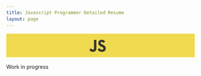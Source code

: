 ```yaml
---
title: Javascript Programmer Detailed Resume
layout: page
---
```


![JS Banner](/assets/img/content/about/javascript-banner.jpg)

Work in progress